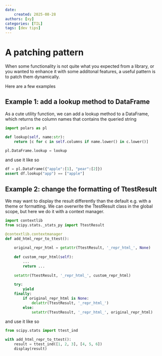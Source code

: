 ```yaml
---
date:
    created: 2025-08-28
authors: [xy]
categories: [TIL]
tags: [dev tips]
---
```


# A patching pattern 
<!-- more -->
When some functionality is not quite what you expected from a library, or you wanted to enhance it with some additonal features, a useful pattern is to patch them dynamically. 

Here are a few examples

## Example 1: add a lookup method to DataFrame

As a cute utility function, we can add a lookup method to a DataFrame, which returns the column names that contains the queried string

```py
import polars as pl

def lookup(self, name:str):
    return [c for c in self.columns if name.lower() in c.lower()]

pl.DataFrame.lookup = lookup
```

and use it like so 

```py
df = pl.DataFrame({"apple":[1], "pear":[2]})
assert df.lookup("app") == ["apple"]
```

## Example 2: change the formatting of TtestResult

We may want to display the result differently than the default e.g. with a theme or formatting. 
We can overwrite the TtestResult class in the global scope, but here we do it with a context manager.    

```py
import contextlib
from scipy.stats._stats_py import TtestResult

@contextlib.contextmanager
def add_html_repr_to_ttest():
    
    original_repr_html = getattr(TtestResult, '_repr_html_', None)
    
    def custom_repr_html(self):
        ...
        return ...
    
    setattr(TtestResult, '_repr_html_', custom_repr_html)
    
    try:
        yield
    finally:
        if original_repr_html is None:
            delattr(TtestResult, '_repr_html_')
        else:
            setattr(TtestResult, '_repr_html_', original_repr_html)
```

and use it like so

```py
from scipy.stats import ttest_ind

with add_html_repr_to_ttest():
    result = ttest_ind([1, 2, 3], [4, 5, 6])
    display(result)  
```

